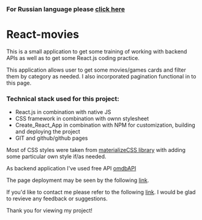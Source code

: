### For Russian language please [click here](./README_ru.md)

# React-movies

This is a small application to get some training of working with backend APIs as well as to get some React.js coding practice.

This application allows user to get some movies/games cards and filter them by category as needed. I also incorporated pagination functional in to this page.

### Technical stack used for this project:

- React.js in combination with native JS
- CSS framework in combination with ownn stylesheet
- Create_React_App in combination with NPM for customization, building and deploying the project
- GIT and github/github pages

Most of CSS styles were taken from [materializeCSS library](https://materializecss.com/) with adding some particular own style if/as needed.

As backend application I've used free API [omdbAPI](http://www.omdbapi.com/)

The page deployment may be seen by the following [link](https://nikolaykrishtopa.github.io/react-movies/).

If you'd like to contact me please refer to the following [link](mailto:nikolay.krishtopa@gmail.com). I would be glad to revieve any feedback or suggestions.

Thank you for viewing my project!
